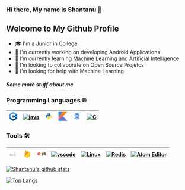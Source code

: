 ### Hi there, My name is Shantanu 👋

Welcome to My Github Profile
---

- 🎓 I'm a Junior in College
- 🔭 I’m currently working on developing Android Applications
- 🌱 I’m currently learning Machine Learning and Artificial Intelligence
- 👯 I’m looking to collaborate on Open Source Projetcs
- 🤔 I’m looking for help with Machine Learning

##### Some more stuff about me

### Programming Languages 🌐

| [<img src="https://raw.githubusercontent.com/github/explore/80688e429a7d4ef2fca1e82350fe8e3517d3494d/topics/cpp/cpp.png" alt="Cpp" width="24">](https://isocpp.org/) | [<img src="https://github.com/SSKale1/SSKale1/blob/main/content/kisspng-java-development-kit-software-development-kit-comp-programming-language-icon-5b4b9cb1e74f20.0073080715316819699475.jpg" alt="java" width="38">](https://www.java.com/en/)  | [<img src="https://raw.githubusercontent.com/github/explore/80688e429a7d4ef2fca1e82350fe8e3517d3494d/topics/python/python.png" alt="Python" width="24">](https://www.python.org/)  |  [<img src="https://raw.githubusercontent.com/github/explore/80688e429a7d4ef2fca1e82350fe8e3517d3494d/topics/kotlin/kotlin.png" alt="Kotlin" width="24">](https://kotlinlang.org/) |  [<img src="https://raw.githubusercontent.com/github/explore/80688e429a7d4ef2fca1e82350fe8e3517d3494d/topics/sql/sql.png" alt="SQL" width="24">](https://www.mysql.com/) | [<img src="https://github.com/SSKale1/SSKale1/blob/main/content/c.png" alt="C" width="24">](https://en.wikipedia.org/wiki/C_(programming_language))
|---|---|---|---|---|---|

### Tools 🛠️

| [<img src="https://raw.githubusercontent.com/github/explore/80688e429a7d4ef2fca1e82350fe8e3517d3494d/topics/mysql/mysql.png" alt="mysql" width="24">](https://www.mysql.com/) |  [<img src="https://raw.githubusercontent.com/github/explore/80688e429a7d4ef2fca1e82350fe8e3517d3494d/topics/firebase/firebase.png" alt="firebase" width="24">](https://firebase.google.com/) | [<img src="https://raw.githubusercontent.com/github/explore/80688e429a7d4ef2fca1e82350fe8e3517d3494d/topics/git/git.png" alt="Git" width="24">](https://git-scm.com/) | [<img src="https://upload.wikimedia.org/wikipedia/commons/thumb/2/2d/Visual_Studio_Code_1.18_icon.svg/1200px-Visual_Studio_Code_1.18_icon.svg.png" alt="vscode" width="24">](https://code.visualstudio.com/) | [<img src="https://github.com/SSKale1/SSKale1/blob/main/content/linux-17-570099.png" alt="Linux" width="24">](https://kali.org/)  |  [<img src="https://github.com/SSKale1/SSKale1/blob/main/content/512px-Android_Studio_icon.svg.png" alt="Redis" width="24">](https://redis.io/) | [<img src="https://github.com/SSKale1/SSKale1/blob/main/content/Atom_1.0_icon.png" alt="Atom Editor" width="24">](https://redis.io/) | 
|---|---|---|---|---|---|---|


[![Shantanu's github stats](https://github-readme-stats.vercel.app/api?username=SSKale1&show_icons=true&theme=radical)](https://github.com/SSKale1/github-readme-stats)

[![Top Langs](https://github-readme-stats.vercel.app/api/top-langs/?username=SSKale1&layout=compact)](https://github.com/SSKale1/github-readme-stats)

<!--
**SSKale1/SSKale1** is a ✨ _special_ ✨ repository because its `README.md` (this file) appears on your GitHub profile.

Here are some ideas to get you started:
- 🔭 I’m currently working on ...
- 🌱 I’m currently learning ...
- 👯 I’m looking to collaborate on ...
- 🤔 I’m looking for help with ...
- 💬 Ask me about ...
- 📫 How to reach me: ...
- 😄 Pronouns: ...
- ⚡ Fun fact: ...

-->
